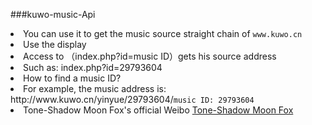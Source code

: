 ###kuwo-music-Api
<li>You can use it to get the music source straight chain of <code>www.kuwo.cn</code></li>

<li>Use the display</li>
<li>Access to （index.php?id=music ID）gets his source address</li>
<li>Such as: index.php?id=29793604</li>

<li>How to find a music ID?</li>

<li>For example, the music address is: http://www.kuwo.cn/yinyue/29793604/<code>music ID: 29793604</code></li>

<li>Tone-Shadow Moon Fox's official Weibo <a href="https://weibo.com/chinazcwl"arget="_blank"> Tone-Shadow Moon Fox</a></li>

